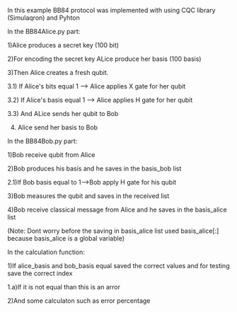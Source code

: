 In this example BB84 protocol was implemented with using CQC library (Simulaqron) and Pyhton

In the BB84Alice.py part:

1)Alice produces a secret key (100 bit)

2)For encoding the secret key ALice produce her basis (100 basis)

3)Then Alice creates a fresh qubit.

  3.1) If Alice's bits equal 1 --> Alice  applies X gate for her qubit
  
  3.2) If Alice's basis equal 1 --> Alice applies H gate for her qubit
  
  3.3) And ALice sends her qubit to Bob
  
  
4) Alice send her basis to Bob  

In the BB84Bob.py part:

1)Bob receive qubit from Alice

2)Bob produces his basis and he saves in the basis_bob list

 2.1)If Bob basis equal to 1-->Bob apply H gate for his qubit
 
3)Bob measures the qubit and saves in the received list

4)Bob receive classical message from Alice and he saves in the basis_alice list


(Note: Dont worry before the saving in basis_alice list used basis_alice[:] 
because basis_alice is a global variable)

In the calculation function:

1)If alice_basis and bob_basis equal saved the correct values 
and for testing save the correct index

 1.a)If it is not equal than this is an arror 

2)And some calculaton such as error percentage

